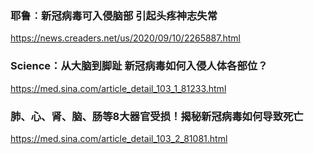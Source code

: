 ### 耶鲁︰新冠病毒可入侵脑部 引起头疼神志失常
https://news.creaders.net/us/2020/09/10/2265887.html

### Science：从大脑到脚趾 新冠病毒如何入侵人体各部位？
https://med.sina.com/article_detail_103_1_81233.html

### 肺、心、肾、脑、肠等8大器官受损！揭秘新冠病毒如何导致死亡
https://med.sina.com/article_detail_103_2_81081.html
